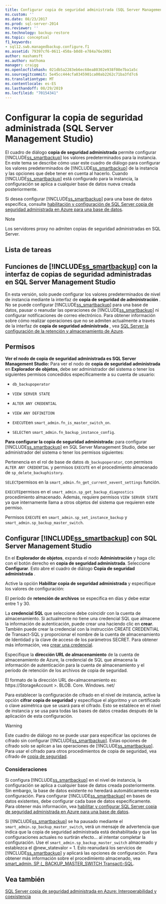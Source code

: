 ```yaml
---
title: Configurar copia de seguridad administrada (SQL Server Management Studio) | Microsoft Docs
ms.custom: ''
ms.date: 08/23/2017
ms.prod: sql-server-2014
ms.reviewer: ''
ms.technology: backup-restore
ms.topic: conceptual
f1_keywords:
- sql12.swb.managedbackup.configure.f1
ms.assetid: 79397cf6-0611-450a-b0d8-e784a76e3091
author: mashamsft
ms.author: mathoma
manager: craigg
ms.openlocfilehash: 021db5a2283eb6ec68ea80302e938f08e7ba1a5c
ms.sourcegitcommit: 5e45cc444cfa0345901ca00ab2262c71ba3fd7c6
ms.translationtype: MT
ms.contentlocale: es-ES
ms.lasthandoff: 08/29/2019
ms.locfileid: "70154341"
---
```

# <a name="configure-managed-backup-sql-server-management-studio"></a>Configurar la copia de seguridad administrada (SQL Server Management Studio)
  El cuadro de diálogo **copia de seguridad administrada** permite configurar [!INCLUDE[ss_smartbackup](../includes/ss-smartbackup-md.md)] los valores predeterminados para la instancia. En este tema se describe cómo usar este cuadro de diálogo para configurar los valores predeterminados de [!INCLUDE[ss_smartbackup](../includes/ss-smartbackup-md.md)] de la instancia y las opciones que debe tener en cuenta al hacerlo. Cuando [!INCLUDE[ss_smartbackup](../includes/ss-smartbackup-md.md)] está configurado para la instancia, la configuración se aplica a cualquier base de datos nueva creada posteriormente.  
  
 Si desea configurar [!INCLUDE[ss_smartbackup](../includes/ss-smartbackup-md.md)] para una base de datos específica, consulte [habilitación y configuración de SQL Server copia de seguridad administrada en Azure para una base de datos](../../2014/database-engine/sql-server-managed-backup-to-windows-azure-retention-and-storage-settings.md#DatabaseConfigure).  
 
> [!NOTE] 
> Los servidores proxy no admiten copias de seguridad administradas en SQL Server. 
  
## <a name="task-list"></a>Lista de tareas  
  
## <a name="includess_smartbackupincludesss-smartbackup-mdmd-functions-using-managed-backup-interface-in-sql-server-management-studio"></a>Funciones de [!INCLUDE[ss_smartbackup](../includes/ss-smartbackup-md.md)] con la interfaz de copias de seguridad administradas en SQL Server Management Studio  
 En esta versión, solo puede configurar los valores predeterminados de nivel de instancia mediante la interfaz de **copia de seguridad de administración** . No se puede configurar [!INCLUDE[ss_smartbackup](../includes/ss-smartbackup-md.md)] para una base de datos, pausar o reanudar las operaciones de [!INCLUDE[ss_smartbackup](../includes/ss-smartbackup-md.md)] ni configurar notificaciones de correo electrónico. Para obtener información sobre cómo realizar operaciones que no se admiten actualmente a través de la interfaz de **copia de seguridad administrada** , vea [SQL Server la configuración de la retención y almacenamiento de Azure](../../2014/database-engine/sql-server-managed-backup-to-windows-azure-retention-and-storage-settings.md).  
  
## <a name="permissions"></a>Permisos  
 **Ver el nodo de copia de seguridad administrada es SQL Server Management Studio:** Para ver el nodo de **copia de seguridad administrada** en **Explorador de objetos**, debe ser administrador del sistema o tener los siguientes permisos concedidos específicamente a su cuenta de usuario:  
  
-   `db_backupoperator`  
  
-   `VIEW SERVER STATE`  
  
-   `ALTER ANY CREDENTIAL`  
  
-   `VIEW ANY DEFINITION`  
  
-   `EXECUTE`en `smart_admin.fn_is_master_switch_on`.  
  
-   `SELECT`en `smart_admin.fn_backup_instance_config`.  
  
 **Para configurar la copia de seguridad administrada:** para configurar [!INCLUDE[ss_smartbackup](../includes/ss-smartbackup-md.md)] en SQL Server Management Studio, debe ser administrador del sistema o tener los permisos siguientes:  
  
 Pertenencia en el rol de base de datos `db_backupoperator`, con permisos `ALTER ANY CREDENTIAL` y permisos `EXECUTE` en el procedimiento almacenado de `sp_delete_backuphistory`.  
  
 `SELECT`permisos en la `smart_admin.fn_get_current_xevent_settings` función.  
  
 `EXECUTE`permisos en el `smart_admin.sp_get_backup_diagnostics` procedimiento almacenado. Además, requiere permisos `VIEW SERVER STATE` ya que internamente llama a otros objetos del sistema que requieren este permiso.  
  
 Permisos `EXECUTE` en `smart_admin.sp_set_instance_backup` y `smart_admin.sp_backup_master_switch`.  
  
## <a name="configure-includess_smartbackupincludesss-smartbackup-mdmd-using-sql-server-management-studio"></a>Configurar [!INCLUDE[ss_smartbackup](../includes/ss-smartbackup-md.md)] con SQL Server Management Studio  
 En el **Explorador de objetos**, expanda el nodo **Administración** y haga clic con el botón derecho en **copia de seguridad administrada**. Seleccione **Configurar**. Esto abre el cuadro de diálogo **Copia de seguridad administrada** .  
  
 Active la opción **Habilitar copia de seguridad administrada** y especifique los valores de configuración:  
  
 El período de **retención de archivos** se especifica en días y debe estar entre 1 y 30.  
  
 La **credencial SQL** que seleccione debe coincidir con la cuenta de almacenamiento. Si actualmente no tiene una credencial SQL que almacene la información de autenticación, puede crear una haciendo clic en **crear**. También puede crear la credencial con la instrucción CREATE CREDENTIAL de Transact-SQL y proporcionar el nombre de la cuenta de almacenamiento de Identidad y la clave de acceso de los parámetros SECRET. Para obtener más información, vea [crear una credencial](../relational-databases/backup-restore/sql-server-backup-to-url.md#credential).  
  
 Especifique la **dirección URL de almacenamiento** de la cuenta de almacenamiento de Azure, la credencial de SQL que almacena la información de autenticación para la cuenta de almacenamiento y el período de retención de los archivos de copia de seguridad.  
  
 El formato de la dirección URL de\<almacenamiento es: https://StorageAccount >. BLOB. Core. Windows. net/  
  
 Para establecer la configuración de cifrado en el nivel de instancia, active la opción **cifrar copia de seguridad** y especifique el algoritmo y un certificado o clave asimétrica que se usará para el cifrado.  Esto se establece en el nivel de instancia y se usa para todas las bases de datos creadas después de la aplicación de esta configuración.  
  
> [!WARNING]  
>  Este cuadro de diálogo no se puede usar para especificar las opciones de cifrado sin configurar [!INCLUDE[ss_smartbackup](../includes/ss-smartbackup-md.md)]. Estas opciones de cifrado solo se aplican a las operaciones de [!INCLUDE[ss_smartbackup](../includes/ss-smartbackup-md.md)]. Para usar el cifrado para otros procedimientos de copia de seguridad, vea cifrado de [copia de seguridad](../relational-databases/backup-restore/backup-encryption.md).  
  
### <a name="considerations"></a>Consideraciones  
 Si configura [!INCLUDE[ss_smartbackup](../includes/ss-smartbackup-md.md)] en el nivel de instancia, la configuración se aplica a cualquier base de datos creada posteriormente.  Sin embargo, la base de datos existente no heredará automáticamente esta configuración. Para configurar [!INCLUDE[ss_smartbackup](../includes/ss-smartbackup-md.md)] en bases de datos existentes, debe configurar cada base de datos específicamente. Para obtener más información, vea [habilitar y configurar SQL Server copia de seguridad administrada en Azure para una base de datos](../../2014/database-engine/sql-server-managed-backup-to-windows-azure-retention-and-storage-settings.md#DatabaseConfigure).  
  
 Si [!INCLUDE[ss_smartbackup](../includes/ss-smartbackup-md.md)] se ha pausado mediante el `smart_admin.sp_backup_master_switch`, verá un mensaje de advertencia que indica que la copia de seguridad administrada está deshabilitada y que las configuraciones actuales no surtirán efecto... al intentar completar la configuración. Use el `smart_admin.sp_backup_master_switch` almacenado y establezca el @new_statevalor = 1. Esto reanudará los servicios de [!INCLUDE[ss_smartbackup](../includes/ss-smartbackup-md.md)] y aplicará las opciones de configuración. Para obtener más información sobre el procedimiento almacenado, vea [smart_admin. SP &#40;_ BACKUP_MASTER_SWITCH Transact&#41;-SQL](/sql/relational-databases/system-stored-procedures/managed-backup-sp-backup-master-switch-transact-sql).  
  
## <a name="see-also"></a>Vea también  
 [SQL Server copia de seguridad administrada en Azure: Interoperabilidad y coexistencia](../../2014/database-engine/sql-server-managed-backup-to-windows-azure-interoperability-and-coexistence.md)  
  
  
